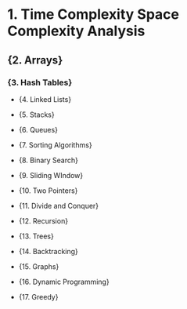 # 1. Time Complexity Space Complexity Analysis

## {2. Arrays}

### {3. Hash Tables}

* {4. Linked Lists}

* {5. Stacks}

* {6. Queues}

* {7. Sorting Algorithms}

* {8. Binary Search}

* {9. Sliding WIndow}

* {10. Two Pointers}

* {11. Divide and Conquer}

* {12. Recursion}

* {13. Trees}

* {14. Backtracking}

* {15. Graphs}

* {16. Dynamic Programming}

* {17. Greedy}
